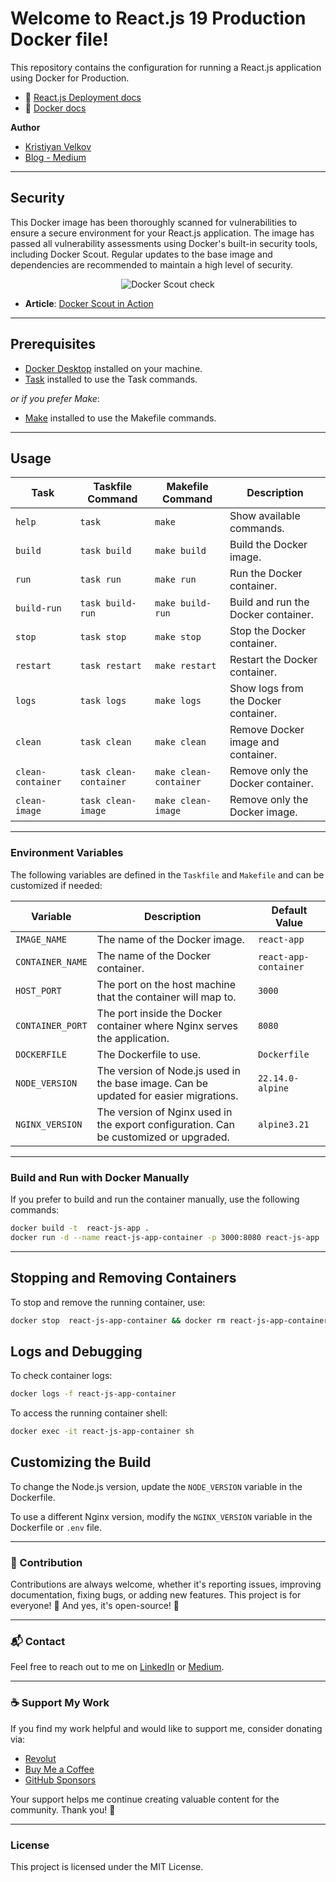 # Welcome to React.js 19 Production Docker file!

This repository contains the configuration for running a React.js application using Docker for Production.

- 📖 [React.js Deployment docs](https://handsonreact.com/docs/build-deploy)
- 📖 [Docker docs](https://docs.docker.com/)

**Author**

- [Kristiyan Velkov](https://www.linkedin.com/in/kristiyan-velkov-763130b3/)
- [Blog - Medium](https://medium.com/@kristiyanvelkov)

---

## Security

This Docker image has been thoroughly scanned for vulnerabilities to ensure a secure environment for your React.js application. The image has passed all vulnerability assessments using Docker's built-in security tools, including Docker Scout. Regular updates to the base image and dependencies are recommended to maintain a high level of security.

<div align="center">
  <img src="../images/react-js-security.png" alt="Docker Scout check" />
</div>

- **Article**: [Docker Scout in Action](https://levelup.gitconnected.com/docker-scout-in-action-63e7c812532a?sk=120903755538c5065585d458d5e1eaa8)

---

## Prerequisites

- [Docker Desktop](https://www.docker.com/products/docker-desktop/) installed on your machine.
- [Task](https://taskfile.dev/installation/) installed to use the Task commands.

_or if you prefer Make_:

- [Make](<https://en.wikipedia.org/wiki/Make_(software)>) installed to use the Makefile commands.

---

## Usage

| Task              | Taskfile Command       | Makefile Command       | Description                          |
| ----------------- | ---------------------- | ---------------------- | ------------------------------------ |
| `help`            | `task`                 | `make`                 | Show available commands.             |
| `build`           | `task build`           | `make build`           | Build the Docker image.              |
| `run`             | `task run`             | `make run`             | Run the Docker container.            |
| `build-run`       | `task build-run`       | `make build-run`       | Build and run the Docker container.  |
| `stop`            | `task stop`            | `make stop`            | Stop the Docker container.           |
| `restart`         | `task restart`         | `make restart`         | Restart the Docker container.        |
| `logs`            | `task logs`            | `make logs`            | Show logs from the Docker container. |
| `clean`           | `task clean`           | `make clean`           | Remove Docker image and container.   |
| `clean-container` | `task clean-container` | `make clean-container` | Remove only the Docker container.    |
| `clean-image`     | `task clean-image`     | `make clean-image`     | Remove only the Docker image.        |

---

### Environment Variables

The following variables are defined in the `Taskfile` and `Makefile` and can be customized if needed:

| Variable         | Description                                                                           | Default Value         |
| ---------------- | ------------------------------------------------------------------------------------- | --------------------- |
| `IMAGE_NAME`     | The name of the Docker image.                                                         | `react-app`           |
| `CONTAINER_NAME` | The name of the Docker container.                                                     | `react-app-container` |
| `HOST_PORT`      | The port on the host machine that the container will map to.                          | `3000`                |
| `CONTAINER_PORT` | The port inside the Docker container where Nginx serves the application.              | `8080`                  |
| `DOCKERFILE`     | The Dockerfile to use.                                                                | `Dockerfile`          |
| `NODE_VERSION`   | The version of Node.js used in the base image. Can be updated for easier migrations.  | `22.14.0-alpine`      |
| `NGINX_VERSION`  | The version of Nginx used in the export configuration. Can be customized or upgraded. | `alpine3.21`          |

---

### Build and Run with Docker Manually

If you prefer to build and run the container manually, use the following commands:

```sh
docker build -t  react-js-app .
docker run -d --name react-js-app-container -p 3000:8080 react-js-app
```

---

## Stopping and Removing Containers

To stop and remove the running container, use:

```sh
docker stop  react-js-app-container && docker rm react-js-app-container
```

## Logs and Debugging

To check container logs:

```sh
docker logs -f react-js-app-container
```

To access the running container shell:

```sh
docker exec -it react-js-app-container sh
```

## Customizing the Build

To change the Node.js version, update the `NODE_VERSION` variable in the Dockerfile.

To use a different Nginx version, modify the `NGINX_VERSION` variable in the Dockerfile or `.env` file.

---

### 📌 Contribution

Contributions are always welcome, whether it's reporting issues, improving documentation, fixing bugs, or adding new features. This project is for everyone! 💙
And yes, it's open-source! 🎉

---

### 📬 Contact

Feel free to reach out to me on [LinkedIn](https://www.linkedin.com/in/kristiyan-velkov-763130b3/) or [Medium](https://medium.com/@kristiyanvelkov).

---

### ☕ Support My Work

If you find my work helpful and would like to support me, consider donating via:

- [Revolut](https://revolut.me/kristiyanvelkov)
- [Buy Me a Coffee](https://www.buymeacoffee.com/kristiyanvelkov)
- [GitHub Sponsors](https://github.com/sponsors/kristiyan-velkov)

Your support helps me continue creating valuable content for the community. Thank you! 🚀

---

### License

This project is licensed under the MIT License.
